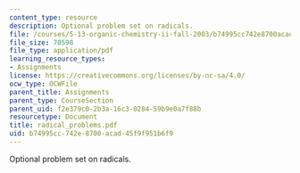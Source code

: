 ```yaml
---
content_type: resource
description: Optional problem set on radicals.
file: /courses/5-13-organic-chemistry-ii-fall-2003/b74995cc742e8700acad45f9f951b6f9_radical_problems.pdf
file_size: 70598
file_type: application/pdf
learning_resource_types:
- Assignments
license: https://creativecommons.org/licenses/by-nc-sa/4.0/
ocw_type: OCWFile
parent_title: Assignments
parent_type: CourseSection
parent_uid: f2e379c0-2b3a-16c3-0284-59b9e0a7f88b
resourcetype: Document
title: radical_problems.pdf
uid: b74995cc-742e-8700-acad-45f9f951b6f9
---
```

Optional problem set on radicals.